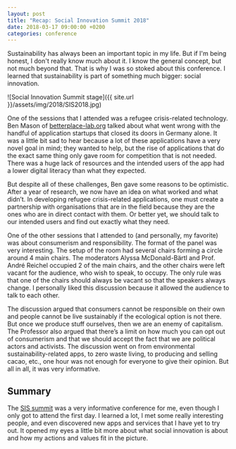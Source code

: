```yaml
---
layout: post
title: "Recap: Social Innovation Summit 2018"
date: 2018-03-17 09:00:00 +0200
categories: conference
---
```


Sustainability has always been an important topic in my life. But if I'm being honest, I don't really know much about it. I know the general concept, but not much beyond that. That is why I was so stoked about this conference. I learned that sustainability is part of something much bigger: social innovation.

![Social Innovation Summit stage]({{ site.url }}/assets/img/2018/SIS2018.jpg)

One of the sessions that I attended was a refugee crisis-related technology. Ben Mason of [betterplace-lab.org](http://www.betterplace-lab.org/en/) talked about what went wrong with the handful of application startups that closed its doors in Germany alone. It was a little bit sad to hear because a lot of these applications have a very novel goal in mind; they wanted to help, but the rise of applications that do the exact same thing only gave room for competition that is not needed. There was a huge lack of resources and the intended users of the app had a lower digital literacy than what they expected.

But despite all of these challenges, Ben gave some reasons to be optimistic. After a year of  research, we now have an idea on what worked and what didn’t. In developing refugee crisis-related applications, one must create a partnership with organisations that are in the field because they are the ones who are in direct contact with them. Or better yet, we should talk to our intended users and find out exactly what they need.

One of the other sessions that I attended to (and personally, my favorite) was about consumerism and responsibility. The format of the panel was very interesting. The setup of the room had several chairs forming a circle around 4 main chairs. The moderators Alyssa McDonald-Bärtl and Prof. André Reichel occupied 2 of the main chairs, and the other chairs were left vacant for the audience, who wish to speak, to occupy. The only rule was that one of the chairs should always be vacant so that the speakers always change. I personally liked this discussion because it allowed the audience to talk to each other.

The discussion argued that consumers cannot be responsible on their own and people cannot be live sustainably if the ecological option is not there. But once we produce stuff ourselves, then we are an enemy of capitalism. The Professor also argued that there’s a limit on how much you can opt out of consumerism and that we should accept the fact that we are political actors and activists. The discussion went on from environmental sustainability-related apps, to zero waste living, to producing and selling cacao, etc., one hour was not enough for everyone to give their opinion. But all in all, it was very informative.

## Summary
The [SIS summit](http://sisummit.de/) was a very informative conference for me, even though I only got to attend the first day. I learned a lot, I met some really interesting people, and even discovered new apps and services that I have yet to try out. It opened my eyes a little bit more about what social innovation is about and how my actions and values fit in the picture.
